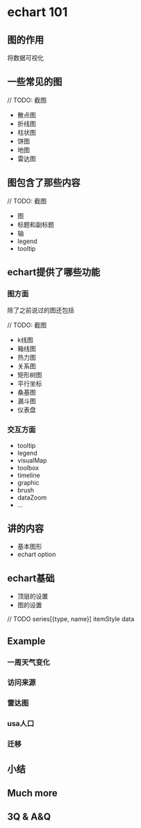 # echart 101


## 图的作用

将数据可视化


## 一些常见的图

// TODO: 截图
- 散点图
- 折线图
- 柱状图
- 饼图
- 地图
- 雷达图


## 图包含了那些内容

// TODO: 截图
- 图
- 标题和副标题
- 轴
- legend
- tooltip


## echart提供了哪些功能


### 图方面

除了之前说过的图还包括

// TODO: 截图
- k线图
- 箱线图
- 热力图
- 关系图
- 矩形树图
- 平行坐标
- 桑基图
- 漏斗图
- 仪表盘

### 交互方面

- tooltip
- legend
- visualMap
- toolbox
- timeline
- graphic
- brush
- dataZoom
- ...


## 讲的内容

- 基本图形
- echart option


## echart基础

- 顶层的设置
- 图的设置

// TODO
series[{type, name}]
itemStyle
data


## Example

### 一周天气变化



### 访问来源



### 雷达图



### usa人口



### 迁移



## 小结



## Much more


## 3Q & A&Q